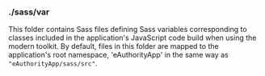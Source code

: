 ### ./sass/var

This folder contains Sass files defining Sass variables corresponding to classes
included in the application's JavaScript code build when using the modern toolkit.
By default, files in this folder are mapped to the application's root namespace,
'eAuthorityApp' in the same way as `"eAuthorityApp/sass/src"`.